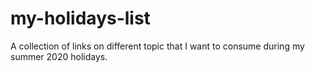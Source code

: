 # my-holidays-list
A collection of links on different topic that I want to consume during my summer 2020 holidays. 
